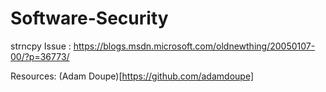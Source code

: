 # Software-Security

strncpy Issue :
https://blogs.msdn.microsoft.com/oldnewthing/20050107-00/?p=36773/




Resources:
(Adam Doupe)[https://github.com/adamdoupe]
